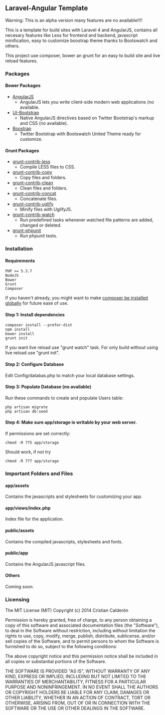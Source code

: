 ## Laravel-Angular Template
Warning: This is an alpha version many features are no available!!!!

This is a template for build sites with Laravel 4 and AngularJS, contains all necesary features like Less for frontend and backend, javascript minification, easy to customize boostrap theme thanks to Bootswatch and others.

This project use composer, bower an grunt for an easy to build site and live reload features.

### Packages

#### Bower Packages
* [AngularJS](http://angularjs.org)
    * AngularJS lets you write client-side modern web applications (no available.
* [UI-Bootstrap](http://angular-ui.github.io/bootstrap/)
    *  Native AngularJS directives based on Twitter Bootstrap's markup and CSS (no available).
* [Boostrap](http://getbootstrap.com/)
    * Twitter Bootstrap with Bootswatch United Theme ready for customize.

#### Grunt Packages
* [grunt-contrib-less](https://github.com/gruntjs/grunt-contrib-less)
    * Compile LESS files to CSS.
* [grunt-contrib-copy](https://github.com/gruntjs/grunt-contrib-copy)
    * Copy files and folders.
* [grunt-contrib-clean](https://github.com/gruntjs/grunt-contrib-clean)
    * Clean files and folders.
* [grunt-contrib-concat](https://github.com/gruntjs/grunt-contrib-concat)
    * Concatenate files.
* [grunt-contrib-uglify](https://github.com/gruntjs/grunt-contrib-uglify)
    * Minify files with UglifyJS.
* [grunt-contrib-watch](https://github.com/gruntjs/grunt-contrib-watch)
    * Run predefined tasks whenever watched file patterns are added, changed or deleted.
* [grunt-phpunit](https://www.npmjs.org/package/grunt-phpunit)
    * Run phpunit tests.

### Installation

#### Requirements
    PHP >= 5.3.7
    NodeJS
    Bower
	Grunt
	Composer

If you haven't already, you might want to make [composer be installed globally](http://andrewelkins.com/programming/php/setting-up-composer-globally-for-laravel-4/) for future ease of use.


#### Step 1: Install dependencies

    composer install --prefer-dist
    npm install
    bower install
    grunt init

If you want live reload use "grunt watch" task. For only build without using live reload use "grunt init".

#### Step 2: Configure Database

Edit Config/databas.php to match your local database settings.

#### Step 3: Populate Database (no available)
Run these commands to create and populate Users table:

	php artisan migrate
	php artisan db:seed

#### Step 4: Make sure app/storage is writable by your web server.

If permissions are set correctly:

    chmod -R 775 app/storage

Should work, if not try

    chmod -R 777 app/storage

### Important Folders and Files
#### app/assets
Contains the javascripts and stylesheets for customizing your app.

#### app/views/index.php
Index file for the application.

#### public/assets
Contains the compiled javascripts, stylesheets and fonts.

#### public/app
Contains the AngularJS javascript files.

#### Others
Coming soon.

### Licensing

The MIT License (MIT)
Copyright (c) 2014 Cristian Calderón

Permission is hereby granted, free of charge, to any person obtaining a copy
of this software and associated documentation files (the "Software"), to deal
in the Software without restriction, including without limitation the rights
to use, copy, modify, merge, publish, distribute, sublicense, and/or sell
copies of the Software, and to permit persons to whom the Software is
furnished to do so, subject to the following conditions:

The above copyright notice and this permission notice shall be included in
all copies or substantial portions of the Software.

THE SOFTWARE IS PROVIDED "AS IS", WITHOUT WARRANTY OF ANY KIND, EXPRESS OR
IMPLIED, INCLUDING BUT NOT LIMITED TO THE WARRANTIES OF MERCHANTABILITY,
FITNESS FOR A PARTICULAR PURPOSE AND NONINFRINGEMENT. IN NO EVENT SHALL THE
AUTHORS OR COPYRIGHT HOLDERS BE LIABLE FOR ANY CLAIM, DAMAGES OR OTHER
LIABILITY, WHETHER IN AN ACTION OF CONTRACT, TORT OR OTHERWISE, ARISING FROM,
OUT OF OR IN CONNECTION WITH THE SOFTWARE OR THE USE OR OTHER DEALINGS IN
THE SOFTWARE.